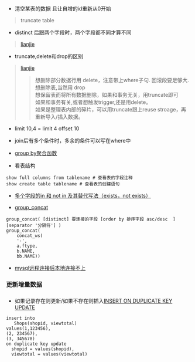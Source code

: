 * 清空某表的数据 且让自增的id重新从0开始
> truncate table

* distinct 后跟两个字段时，两个字段都不同才算不同
> [lianjie ](https://blog.csdn.net/djun100/article/details/10452165)

* truncate,delete和drop的区别
> [lianjie](https://www.cnblogs.com/SaraMoring/p/5607537.html)
>> 想删除部分数据行用 delete，注意带上where子句. 回滚段要足够大.  
>> 想删除表,当然用 drop  
>> 想保留表而将所有数据删除，如果和事务无关，用truncate即可  
>> 如果和事务有关,或者想触发trigger,还是用delete。  
>> 如果是整理表内部的碎片，可以用truncate跟上reuse stroage，再重新导入/插入数据。

* limit 10,4 = limit 4 offset 10

* join后有多个条件时，多余的条件可以写在where中

* [group by聚合函数](https://www.cnblogs.com/geaozhang/p/6745147.html)


* 看表结构
```
show full columns from tablename # 查看表的字段注释
show create table tablename # 查看表的创建语句
```

* [多个字段的in 和 not in 及其替代写法（exists，not exists）](https://blog.csdn.net/weixin_41287692/article/details/80049631)


* [group_concat](https://www.cnblogs.com/rxhuiu/p/9134009.html)
```
group_concat( [distinct] 要连接的字段 [order by 排序字段 asc/desc  ] [separator '分隔符'] )
group_concat(
	concat_ws(
	'-',
	a.ftype,
	b.NAME,
	bb.NAME))
```
* [mysql远程连接后本地连接不上](https://blog.csdn.net/qq_38709999/article/details/86554619)
### 更新增量数据
### 
* 如果记录存在则更新/如果不存在则插入[INSERT ON DUPLICATE KEY UPDATE](https://cloud.tencent.com/developer/article/1375845)
```mysql
insert into
   Shops(shopid, viewtotal)  
values(1,123456),  
(2, 234567), 
(3, 345678) 
on duplicate key update
  shopid = values(shopid), 
  viewtotal = values(viewtotal)

```
